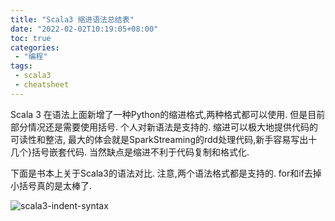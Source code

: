 ```yaml
---
title: "Scala3 缩进语法总结表"
date: "2022-02-02T10:19:05+08:00"
toc: true
categories:
 - "编程"
tags:
 - scala3
 - cheatsheet
---
```


Scala 3 在语法上面新增了一种Python的缩进格式,两种格式都可以使用. 但是目前部分情况还是需要使用括号.
个人对新语法是支持的. 缩进可以极大地提供代码的可读性和整洁, 最大的体会就是SparkStreaming的rdd处理代码,新手容易写出十几个}括号嵌套代码.
当然缺点是缩进不利于代码复制和格式化.

下面是书本上关于Scala3的语法对比. 注意,两个语法格式都是支持的. for和if去掉小括号真的是太棒了.

<!--more-->

![scala3-indent-syntax](/scala3/indent-syntax/scala3-indent.jpeg)